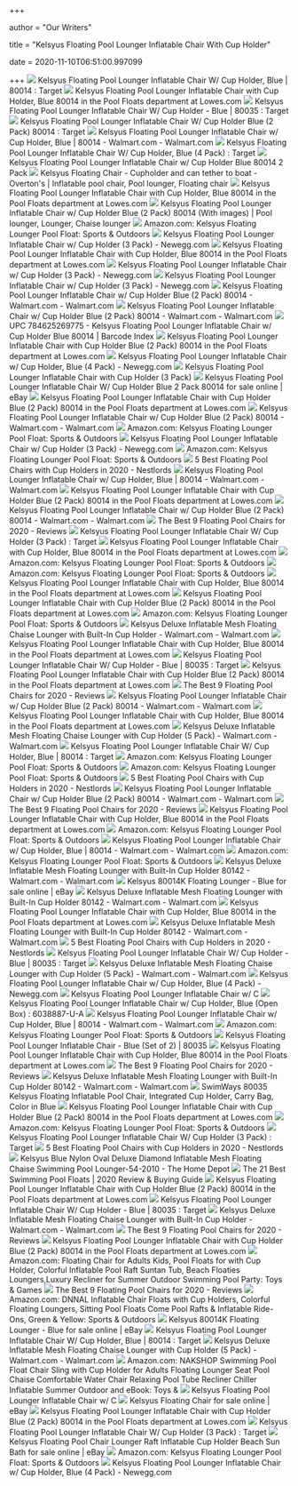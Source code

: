 +++
        
author = "Our Writers"
        
title = "Kelsyus Floating Pool Lounger Inflatable Chair With Cup Holder"
        
date = 2020-11-10T06:51:00.997099
        
+++
[ ![](https://target.scene7.com/is/image/Target/GUEST_c10ac8e3-4fb0-4200-beeb-c2f94086c9a9?wid=488&hei=488&fmt=pjpeg)](https://target.scene7.com/is/image/Target/GUEST_c10ac8e3-4fb0-4200-beeb-c2f94086c9a9?wid=488&hei=488&fmt=pjpeg) Kelsyus Floating Pool Lounger Inflatable Chair W/ Cup Holder, Blue | 80014  : Target
[ ![](http://mobileimages.lowes.com/product/converted/100219/1002196940_14628414.jpg?size=pdhi)](http://mobileimages.lowes.com/product/converted/100219/1002196940_14628414.jpg?size=pdhi) Kelsyus Floating Pool Lounger Inflatable Chair with Cup Holder, Blue 80014  in the Pool Floats department at Lowes.com
[ ![](https://target.scene7.com/is/image/Target/GUEST_70aae1e0-07f0-409d-8436-ba1677ac7ace?wid=488&hei=488&fmt=pjpeg)](https://target.scene7.com/is/image/Target/GUEST_70aae1e0-07f0-409d-8436-ba1677ac7ace?wid=488&hei=488&fmt=pjpeg) Kelsyus Floating Pool Lounger Inflatable Chair W/ Cup Holder - Blue | 80035  : Target
[ ![](https://target.scene7.com/is/image/Target/GUEST_f9817d07-e5fe-49ac-82f3-193708e49d1e?wid=488&hei=488&fmt=pjpeg)](https://target.scene7.com/is/image/Target/GUEST_f9817d07-e5fe-49ac-82f3-193708e49d1e?wid=488&hei=488&fmt=pjpeg) Kelsyus Floating Pool Lounger Inflatable Chair W/ Cup Holder Blue (2 Pack)  80014 : Target
[ ![](https://i5.walmartimages.com/asr/3ef3562b-2a8b-4a3f-8b0b-38afccdd1c32.f2c2f89ae75f04006cd660640a90dbbb.jpeg?odnWidth=282&odnHeight=282&odnBg=ffffff)](https://i5.walmartimages.com/asr/3ef3562b-2a8b-4a3f-8b0b-38afccdd1c32.f2c2f89ae75f04006cd660640a90dbbb.jpeg?odnWidth=282&odnHeight=282&odnBg=ffffff) Kelsyus Floating Pool Lounger Inflatable Chair w/ Cup Holder, Blue | 80014  - Walmart.com - Walmart.com
[ ![](https://target.scene7.com/is/image/Target/GUEST_46891ff9-fd80-430a-86c7-b7e76ed9d6f4?wid=488&hei=488&fmt=pjpeg)](https://target.scene7.com/is/image/Target/GUEST_46891ff9-fd80-430a-86c7-b7e76ed9d6f4?wid=488&hei=488&fmt=pjpeg) Kelsyus Floating Pool Lounger Inflatable Chair W/ Cup Holder, Blue (4 Pack)  : Target
[ ![](https://i.pinimg.com/originals/fd/f8/c7/fdf8c7a5b62aca660b93ea257c6cff78.jpg)](https://i.pinimg.com/originals/fd/f8/c7/fdf8c7a5b62aca660b93ea257c6cff78.jpg) Kelsyus Floating Pool Lounger Inflatable Chair w/ Cup Holder Blue 80014 2  Pack
[ ![](https://i.pinimg.com/originals/1c/f0/7d/1cf07da05522c0c44336dbf1ff47605a.jpg)](https://i.pinimg.com/originals/1c/f0/7d/1cf07da05522c0c44336dbf1ff47605a.jpg) Kelsyus Floating Chair - Cupholder and can tether to boat - Overton's | Inflatable  pool chair, Pool lounger, Floating chair
[ ![](http://mobileimages.lowes.com/product/converted/100219/1002196940_14628418.jpg)](http://mobileimages.lowes.com/product/converted/100219/1002196940_14628418.jpg) Kelsyus Floating Pool Lounger Inflatable Chair with Cup Holder, Blue 80014  in the Pool Floats department at Lowes.com
[ ![](https://i.pinimg.com/originals/04/fc/6f/04fc6fae201146a8fe5baf3893e6edcd.jpg)](https://i.pinimg.com/originals/04/fc/6f/04fc6fae201146a8fe5baf3893e6edcd.jpg) Kelsyus Floating Pool Lounger Inflatable Chair w/ Cup Holder Blue (2 Pack)  80014 (With images) | Pool lounger, Lounger, Chaise lounger
[ ![](https://images-na.ssl-images-amazon.com/images/I/81g8eCTpyKL._AC_SL1500_.jpg)](https://images-na.ssl-images-amazon.com/images/I/81g8eCTpyKL._AC_SL1500_.jpg) Amazon.com: Kelsyus Floating Lounger Pool Float: Sports & Outdoors
[ ![](https://c1.neweggimages.com/ProductImage/A02D_1_201910161091924261.jpg)](https://c1.neweggimages.com/ProductImage/A02D_1_201910161091924261.jpg) Kelsyus Floating Pool Lounger Inflatable Chair w/ Cup Holder (3 Pack) -  Newegg.com
[ ![](http://images.lowes.com/product/converted/100219/1002196940_14628415.jpg)](http://images.lowes.com/product/converted/100219/1002196940_14628415.jpg) Kelsyus Floating Pool Lounger Inflatable Chair with Cup Holder, Blue 80014  in the Pool Floats department at Lowes.com
[ ![](https://c1.neweggimages.com/ProductImage/A02D_1_201910161397409381.jpg)](https://c1.neweggimages.com/ProductImage/A02D_1_201910161397409381.jpg) Kelsyus Floating Pool Lounger Inflatable Chair w/ Cup Holder (3 Pack) -  Newegg.com
[ ![](https://c1.neweggimages.com/ProductImageCompressAll1280/A02D_1_20191016579510390.jpg)](https://c1.neweggimages.com/ProductImageCompressAll1280/A02D_1_20191016579510390.jpg) Kelsyus Floating Pool Lounger Inflatable Chair w/ Cup Holder (3 Pack) -  Newegg.com
[ ![](https://i5.walmartimages.com/asr/5eff942e-9f40-4602-8b2b-7d574aac66d6_1.5470e57b95c4e7c24a8c281278eed7f1.jpeg?odnWidth=282&odnHeight=282&odnBg=ffffff)](https://i5.walmartimages.com/asr/5eff942e-9f40-4602-8b2b-7d574aac66d6_1.5470e57b95c4e7c24a8c281278eed7f1.jpeg?odnWidth=282&odnHeight=282&odnBg=ffffff) Kelsyus Floating Pool Lounger Inflatable Chair w/ Cup Holder Blue (2 Pack)  80014 - Walmart.com - Walmart.com
[ ![](https://i5.walmartimages.com/asr/2fc2a5c5-ff4b-45ac-bdc1-69aac19e0d11_1.36ff91ad371dddc3699a6f1bd672c0dd.jpeg)](https://i5.walmartimages.com/asr/2fc2a5c5-ff4b-45ac-bdc1-69aac19e0d11_1.36ff91ad371dddc3699a6f1bd672c0dd.jpeg) Kelsyus Floating Pool Lounger Inflatable Chair w/ Cup Holder Blue (2 Pack)  80014 - Walmart.com - Walmart.com
[ ![](https://barcodeindex.s3.amazonaws.com/images/784625269775.jpg)](https://barcodeindex.s3.amazonaws.com/images/784625269775.jpg) UPC 784625269775 - Kelsyus Floating Pool Lounger Inflatable Chair w/ Cup  Holder Blue 80014 | Barcode Index
[ ![](http://images.lowes.com/product/converted/100219/1002196430_14522058.jpg)](http://images.lowes.com/product/converted/100219/1002196430_14522058.jpg) Kelsyus Floating Pool Lounger Inflatable Chair with Cup Holder Blue (2  Pack) 80014 in the Pool Floats department at Lowes.com
[ ![](https://c1.neweggimages.com/ProductImage/A02D_1_20190504870411511.jpg)](https://c1.neweggimages.com/ProductImage/A02D_1_20190504870411511.jpg) Kelsyus Floating Pool Lounger Inflatable Chair w/ Cup Holder, Blue (4 Pack)  - Newegg.com
[ ![](http://inflatableswimminggroup.com/images/Kelsyus-Floating-Pool-Lounger-Inflatable-Chair-with-Cup-Holder-3-Pack-01-nlgd.jpg)](http://inflatableswimminggroup.com/images/Kelsyus-Floating-Pool-Lounger-Inflatable-Chair-with-Cup-Holder-3-Pack-01-nlgd.jpg) Kelsyus Floating Pool Lounger Inflatable Chair with Cup Holder (3 Pack)
[ ![](https://i.ebayimg.com/images/g/DkEAAOSwFZNeKQTU/s-l640.jpg)](https://i.ebayimg.com/images/g/DkEAAOSwFZNeKQTU/s-l640.jpg) Kelsyus Floating Pool Lounger Inflatable Chair W/ Cup Holder Blue 2 Pack  80014 for sale online | eBay
[ ![](https://mobileimages.lowes.com/product/converted/100284/1002843568.jpg?size=lg)](https://mobileimages.lowes.com/product/converted/100284/1002843568.jpg?size=lg) Kelsyus Floating Pool Lounger Inflatable Chair with Cup Holder Blue (2  Pack) 80014 in the Pool Floats department at Lowes.com
[ ![](https://i5.walmartimages.com/asr/f6aba3b2-a2de-45c9-9d50-9ba0727b73ed_1.7aa52b768fe15d5571e350766c5f6b3d.jpeg?odnWidth=282&odnHeight=282&odnBg=ffffff)](https://i5.walmartimages.com/asr/f6aba3b2-a2de-45c9-9d50-9ba0727b73ed_1.7aa52b768fe15d5571e350766c5f6b3d.jpeg?odnWidth=282&odnHeight=282&odnBg=ffffff) Kelsyus Floating Pool Lounger Inflatable Chair w/ Cup Holder Blue (2 Pack)  80014 - Walmart.com - Walmart.com
[ ![](https://images-na.ssl-images-amazon.com/images/I/919RnXYbrZL._AC_SX679_.jpg)](https://images-na.ssl-images-amazon.com/images/I/919RnXYbrZL._AC_SX679_.jpg) Amazon.com: Kelsyus Floating Lounger Pool Float: Sports & Outdoors
[ ![](https://c1.neweggimages.com/ProductImage/A02D_1_201905042119301357.jpg)](https://c1.neweggimages.com/ProductImage/A02D_1_201905042119301357.jpg) Kelsyus Floating Pool Lounger Inflatable Chair w/ Cup Holder (3 Pack) -  Newegg.com
[ ![](https://m.media-amazon.com/images/S/aplus-media/vc/a19aae72-cd30-4c15-a630-414202721a21._SR970,300_.jpg)](https://m.media-amazon.com/images/S/aplus-media/vc/a19aae72-cd30-4c15-a630-414202721a21._SR970,300_.jpg) Amazon.com: Kelsyus Floating Lounger Pool Float: Sports & Outdoors
[ ![](https://nestlords.com/wp-content/uploads/2020/03/best-floating-pool-chairs-with-cup-holders.jpg)](https://nestlords.com/wp-content/uploads/2020/03/best-floating-pool-chairs-with-cup-holders.jpg) 5 Best Floating Pool Chairs with Cup Holders in 2020 - Nestlords
[ ![](https://i5.walmartimages.com/asr/dcc51538-996e-467f-b4d4-63683d89b4ff.94572e105bded98a8b31f0760d8bf3b4.jpeg?odnWidth=282&odnHeight=282&odnBg=ffffff)](https://i5.walmartimages.com/asr/dcc51538-996e-467f-b4d4-63683d89b4ff.94572e105bded98a8b31f0760d8bf3b4.jpeg?odnWidth=282&odnHeight=282&odnBg=ffffff) Kelsyus Floating Pool Lounger Inflatable Chair w/ Cup Holder, Blue | 80014  - Walmart.com - Walmart.com
[ ![](https://mobileimages.lowes.com/product/converted/100176/1001766476.jpg?size=lg)](https://mobileimages.lowes.com/product/converted/100176/1001766476.jpg?size=lg) Kelsyus Floating Pool Lounger Inflatable Chair with Cup Holder Blue (2  Pack) 80014 in the Pool Floats department at Lowes.com
[ ![](https://i5.walmartimages.com/asr/765a71aa-96fb-4439-9ec8-7e5c726cfac7_1.075699835fea9d7defb1d31b516613d8.jpeg?odnWidth=282&odnHeight=282&odnBg=ffffff)](https://i5.walmartimages.com/asr/765a71aa-96fb-4439-9ec8-7e5c726cfac7_1.075699835fea9d7defb1d31b516613d8.jpeg?odnWidth=282&odnHeight=282&odnBg=ffffff) Kelsyus Floating Pool Lounger Inflatable Chair w/ Cup Holder Blue (2 Pack)  80014 - Walmart.com - Walmart.com
[ ![](https://images-na.ssl-images-amazon.com/images/I/81nzvNA5HdL._AC_SL1500_.jpg)](https://images-na.ssl-images-amazon.com/images/I/81nzvNA5HdL._AC_SL1500_.jpg) The Best 9 Floating Pool Chairs for 2020 - Reviews
[ ![](https://target.scene7.com/is/image/Target/GUEST_ee60c1a7-bbb7-4897-9383-fd7dd0f09260?wid=150&hei=150&fmt=pjpeg)](https://target.scene7.com/is/image/Target/GUEST_ee60c1a7-bbb7-4897-9383-fd7dd0f09260?wid=150&hei=150&fmt=pjpeg) Kelsyus Floating Pool Lounger Inflatable Chair W/ Cup Holder (3 Pack) :  Target
[ ![](https://mobileimages.lowes.com/product/converted/100246/1002460920.jpg?size=lg)](https://mobileimages.lowes.com/product/converted/100246/1002460920.jpg?size=lg) Kelsyus Floating Pool Lounger Inflatable Chair with Cup Holder, Blue 80014  in the Pool Floats department at Lowes.com
[ ![](https://images-na.ssl-images-amazon.com/images/I/917X0MexzAL._AC_SL1500_.jpg)](https://images-na.ssl-images-amazon.com/images/I/917X0MexzAL._AC_SL1500_.jpg) Amazon.com: Kelsyus Floating Lounger Pool Float: Sports & Outdoors
[ ![](https://images-na.ssl-images-amazon.com/images/I/91GiLHiDy4L._AC_UL160_SR160,160_.jpg)](https://images-na.ssl-images-amazon.com/images/I/91GiLHiDy4L._AC_UL160_SR160,160_.jpg) Amazon.com: Kelsyus Floating Lounger Pool Float: Sports & Outdoors
[ ![](https://mobileimages.lowes.com/product/converted/100174/1001741734.jpg?size=lg)](https://mobileimages.lowes.com/product/converted/100174/1001741734.jpg?size=lg) Kelsyus Floating Pool Lounger Inflatable Chair with Cup Holder, Blue 80014  in the Pool Floats department at Lowes.com
[ ![](https://mobileimages.lowes.com/product/converted/100219/1002195922.jpg?size=lg)](https://mobileimages.lowes.com/product/converted/100219/1002195922.jpg?size=lg) Kelsyus Floating Pool Lounger Inflatable Chair with Cup Holder Blue (2  Pack) 80014 in the Pool Floats department at Lowes.com
[ ![](https://images-na.ssl-images-amazon.com/images/I/71caZ7OZT9L._AC_UL160_SR160,160_.jpg)](https://images-na.ssl-images-amazon.com/images/I/71caZ7OZT9L._AC_UL160_SR160,160_.jpg) Amazon.com: Kelsyus Floating Lounger Pool Float: Sports & Outdoors
[ ![](https://i5.walmartimages.com/asr/aa73e463-5bbb-4506-8b0e-be2f63a80705_1.7f27572b2aabc9ddec8a21dc7185a0cc.jpeg)](https://i5.walmartimages.com/asr/aa73e463-5bbb-4506-8b0e-be2f63a80705_1.7f27572b2aabc9ddec8a21dc7185a0cc.jpeg) Kelsyus Deluxe Inflatable Mesh Floating Chaise Lounger with Built-In Cup  Holder - Walmart.com - Walmart.com
[ ![](https://mobileimages.lowes.com/product/converted/100265/1002655600.jpg?size=lg)](https://mobileimages.lowes.com/product/converted/100265/1002655600.jpg?size=lg) Kelsyus Floating Pool Lounger Inflatable Chair with Cup Holder, Blue 80014  in the Pool Floats department at Lowes.com
[ ![](https://target.scene7.com/is/image/Target/GUEST_9a1663fd-c38a-4c66-be8a-1e14da25930e?wid=100&hei=100&fmt=pjpeg)](https://target.scene7.com/is/image/Target/GUEST_9a1663fd-c38a-4c66-be8a-1e14da25930e?wid=100&hei=100&fmt=pjpeg) Kelsyus Floating Pool Lounger Inflatable Chair W/ Cup Holder - Blue | 80035  : Target
[ ![](https://mobileimages.lowes.com/product/converted/100223/1002239586.jpg?size=lg)](https://mobileimages.lowes.com/product/converted/100223/1002239586.jpg?size=lg) Kelsyus Floating Pool Lounger Inflatable Chair with Cup Holder Blue (2  Pack) 80014 in the Pool Floats department at Lowes.com
[ ![](https://thebestabovegroundpools.com/wp-content/uploads/2020/06/intex-best-floating-pool-chairs-810x540.jpg)](https://thebestabovegroundpools.com/wp-content/uploads/2020/06/intex-best-floating-pool-chairs-810x540.jpg) The Best 9 Floating Pool Chairs for 2020 - Reviews
[ ![](https://i5.walmartimages.com/asr/ffddfe17-5109-46b1-a1a8-d9f4e62b40d9_1.58e121c58ea543b1d668ffc39aca562e.jpeg?odnHeight=180&amp;odnWidth=180&amp;odnBg=ffffff)](https://i5.walmartimages.com/asr/ffddfe17-5109-46b1-a1a8-d9f4e62b40d9_1.58e121c58ea543b1d668ffc39aca562e.jpeg?odnHeight=180&amp;odnWidth=180&amp;odnBg=ffffff) Kelsyus Floating Pool Lounger Inflatable Chair w/ Cup Holder Blue (2 Pack)  80014 - Walmart.com - Walmart.com
[ ![](https://mobileimages.lowes.com/product/converted/100265/1002655682.jpg?size=lg)](https://mobileimages.lowes.com/product/converted/100265/1002655682.jpg?size=lg) Kelsyus Floating Pool Lounger Inflatable Chair with Cup Holder, Blue 80014  in the Pool Floats department at Lowes.com
[ ![](https://i5.walmartimages.com/asr/7740ab33-ab27-4455-9a0d-da77aa06efeb_1.c4ee6f884e5008587e76812c8179d7d3.jpeg)](https://i5.walmartimages.com/asr/7740ab33-ab27-4455-9a0d-da77aa06efeb_1.c4ee6f884e5008587e76812c8179d7d3.jpeg) Kelsyus Deluxe Inflatable Mesh Floating Chaise Lounger with Cup Holder (5  Pack) - Walmart.com - Walmart.com
[ ![](https://target.scene7.com/is/image/Target/GUEST_54c73aec-79da-479f-8349-c591c0181611?wid=150&hei=150&fmt=pjpeg)](https://target.scene7.com/is/image/Target/GUEST_54c73aec-79da-479f-8349-c591c0181611?wid=150&hei=150&fmt=pjpeg) Kelsyus Floating Pool Lounger Inflatable Chair W/ Cup Holder, Blue | 80014  : Target
[ ![](https://images-na.ssl-images-amazon.com/images/I/81KXEno23RL._AC_SX679_.jpg)](https://images-na.ssl-images-amazon.com/images/I/81KXEno23RL._AC_SX679_.jpg) Amazon.com: Kelsyus Floating Lounger Pool Float: Sports & Outdoors
[ ![](https://images-na.ssl-images-amazon.com/images/I/910xDAlk%2BlL._AC_UL160_SR160,160_.jpg)](https://images-na.ssl-images-amazon.com/images/I/910xDAlk%2BlL._AC_UL160_SR160,160_.jpg) Amazon.com: Kelsyus Floating Lounger Pool Float: Sports & Outdoors
[ ![](https://ws-na.amazon-adsystem.com/widgets/q?_encoding=UTF8&ASIN=B000KHZ044&Format=_SL250_&ID=AsinImage&MarketPlace=US&ServiceVersion=20070822&WS=1&tag=nestlords-20&language=en_US)](https://ws-na.amazon-adsystem.com/widgets/q?_encoding=UTF8&ASIN=B000KHZ044&Format=_SL250_&ID=AsinImage&MarketPlace=US&ServiceVersion=20070822&WS=1&tag=nestlords-20&language=en_US) 5 Best Floating Pool Chairs with Cup Holders in 2020 - Nestlords
[ ![](https://i5.walmartimages.com/asr/dcbe40ed-0963-4554-947d-85b6a4c32b84_1.8608e437124ed0714842592e938c1312.jpeg?odnWidth=282&odnHeight=282&odnBg=ffffff)](https://i5.walmartimages.com/asr/dcbe40ed-0963-4554-947d-85b6a4c32b84_1.8608e437124ed0714842592e938c1312.jpeg?odnWidth=282&odnHeight=282&odnBg=ffffff) Kelsyus Floating Pool Lounger Inflatable Chair w/ Cup Holder Blue (2 Pack)  80014 - Walmart.com - Walmart.com
[ ![](https://images-na.ssl-images-amazon.com/images/I/71O%2BNskivML._AC_SL1000_.jpg)](https://images-na.ssl-images-amazon.com/images/I/71O%2BNskivML._AC_SL1000_.jpg) The Best 9 Floating Pool Chairs for 2020 - Reviews
[ ![](https://mobileimages.lowes.com/product/converted/100174/1001742278.jpg?size=lg)](https://mobileimages.lowes.com/product/converted/100174/1001742278.jpg?size=lg) Kelsyus Floating Pool Lounger Inflatable Chair with Cup Holder, Blue 80014  in the Pool Floats department at Lowes.com
[ ![](https://images-na.ssl-images-amazon.com/images/I/91vYsPSGxML._AC_UL160_SR160,160_.jpg)](https://images-na.ssl-images-amazon.com/images/I/91vYsPSGxML._AC_UL160_SR160,160_.jpg) Amazon.com: Kelsyus Floating Lounger Pool Float: Sports & Outdoors
[ ![](https://i5.walmartimages.com/asr/1ea57fa8-7109-4b14-8d94-95237541dd4b_1.1a99c3ae01e28b2dd8e7091e29368aa4.jpeg?odnHeight=180&odnWidth=180&odnBg=ffffff)](https://i5.walmartimages.com/asr/1ea57fa8-7109-4b14-8d94-95237541dd4b_1.1a99c3ae01e28b2dd8e7091e29368aa4.jpeg?odnHeight=180&odnWidth=180&odnBg=ffffff) Kelsyus Floating Pool Lounger Inflatable Chair w/ Cup Holder, Blue | 80014  - Walmart.com - Walmart.com
[ ![](https://images-na.ssl-images-amazon.com/images/I/81NyOqrma7L._AC_UL160_SR160,160_.jpg)](https://images-na.ssl-images-amazon.com/images/I/81NyOqrma7L._AC_UL160_SR160,160_.jpg) Amazon.com: Kelsyus Floating Lounger Pool Float: Sports & Outdoors
[ ![](https://i5.walmartimages.com/asr/bee3b168-7372-4499-831d-3d7633eb0d20_1.c2dc2325f6fa11517aa040f0a52643bc.jpeg)](https://i5.walmartimages.com/asr/bee3b168-7372-4499-831d-3d7633eb0d20_1.c2dc2325f6fa11517aa040f0a52643bc.jpeg) Kelsyus Deluxe Inflatable Mesh Floating Lounger with Built-In Cup Holder  80142 - Walmart.com - Walmart.com
[ ![](https://thumbs.ebaystatic.com/images/g/YmoAAOSwUJNfYGgM/s-l225.jpg)](https://thumbs.ebaystatic.com/images/g/YmoAAOSwUJNfYGgM/s-l225.jpg) Kelsyus 80014K Floating Lounger - Blue for sale online | eBay
[ ![](https://i5.walmartimages.com/asr/fd4ff0cf-0875-477d-8c10-686a1a932e78_1.e864d631a1ba9f076d2c7a1017307ab0.jpeg)](https://i5.walmartimages.com/asr/fd4ff0cf-0875-477d-8c10-686a1a932e78_1.e864d631a1ba9f076d2c7a1017307ab0.jpeg) Kelsyus Deluxe Inflatable Mesh Floating Lounger with Built-In Cup Holder  80142 - Walmart.com - Walmart.com
[ ![](https://mobileimages.lowes.com/product/converted/100229/1002299682.jpg?size=lg)](https://mobileimages.lowes.com/product/converted/100229/1002299682.jpg?size=lg) Kelsyus Floating Pool Lounger Inflatable Chair with Cup Holder, Blue 80014  in the Pool Floats department at Lowes.com
[ ![](https://i5.walmartimages.com/asr/d2494ae6-f1a7-4c8e-ac50-eda7b8ed4855_1.47a4a2e04b98f73f58ed5f8d70c7f64d.jpeg)](https://i5.walmartimages.com/asr/d2494ae6-f1a7-4c8e-ac50-eda7b8ed4855_1.47a4a2e04b98f73f58ed5f8d70c7f64d.jpeg) Kelsyus Deluxe Inflatable Mesh Floating Lounger with Built-In Cup Holder  80142 - Walmart.com - Walmart.com
[ ![](https://ws-na.amazon-adsystem.com/widgets/q?_encoding=UTF8&ASIN=B00166ES9G&Format=_SL250_&ID=AsinImage&MarketPlace=US&ServiceVersion=20070822&WS=1&tag=nestlords-20&language=en_US)](https://ws-na.amazon-adsystem.com/widgets/q?_encoding=UTF8&ASIN=B00166ES9G&Format=_SL250_&ID=AsinImage&MarketPlace=US&ServiceVersion=20070822&WS=1&tag=nestlords-20&language=en_US) 5 Best Floating Pool Chairs with Cup Holders in 2020 - Nestlords
[ ![](https://target.scene7.com/is/image/Target/GUEST_6f1250e6-723c-47b4-bc88-a01931260bee?wid=150&hei=150&fmt=pjpeg)](https://target.scene7.com/is/image/Target/GUEST_6f1250e6-723c-47b4-bc88-a01931260bee?wid=150&hei=150&fmt=pjpeg) Kelsyus Floating Pool Lounger Inflatable Chair W/ Cup Holder - Blue | 80035  : Target
[ ![](https://i5.walmartimages.com/asr/d37d71b9-8520-4c64-99e3-5a4db0b06797_1.1a4c4dbd7ce5efa57e661ed09361d5a5.jpeg)](https://i5.walmartimages.com/asr/d37d71b9-8520-4c64-99e3-5a4db0b06797_1.1a4c4dbd7ce5efa57e661ed09361d5a5.jpeg) Kelsyus Deluxe Inflatable Mesh Floating Chaise Lounger with Cup Holder (5  Pack) - Walmart.com - Walmart.com
[ ![](https://c1.neweggimages.com/ProductImageCompressAll1280/A02D_1_20191016621989213.jpg)](https://c1.neweggimages.com/ProductImageCompressAll1280/A02D_1_20191016621989213.jpg) Kelsyus Floating Pool Lounger Inflatable Chair w/ Cup Holder, Blue (4 Pack)  - Newegg.com
[ ![](https://images.inflatablepool.biz/Swimways-Spring-Float-Recliner-13018-Colors-Vary.jpg)](https://images.inflatablepool.biz/Swimways-Spring-Float-Recliner-13018-Colors-Vary.jpg) Kelsyus Floating Pool Lounger Inflatable Chair w/ C
[ ![](https://www.vminnovations.com/res/w_1000/h_660/bd2af12cc31e4ad380bda194ea5fff28.jpg)](https://www.vminnovations.com/res/w_1000/h_660/bd2af12cc31e4ad380bda194ea5fff28.jpg) Kelsyus Floating Pool Lounger Inflatable Chair w/ Cup Holder, Blue (Open  Box) : 6038887-U-A
[ ![](https://i5.walmartimages.com/asr/ccb731ee-3e18-401f-b3e1-e374ba27cee0_1.751a9b80c324fcfadfdaa53bc57f29a7.jpeg?odnHeight=180&odnWidth=180&odnBg=ffffff)](https://i5.walmartimages.com/asr/ccb731ee-3e18-401f-b3e1-e374ba27cee0_1.751a9b80c324fcfadfdaa53bc57f29a7.jpeg?odnHeight=180&odnWidth=180&odnBg=ffffff) Kelsyus Floating Pool Lounger Inflatable Chair w/ Cup Holder, Blue | 80014  - Walmart.com - Walmart.com
[ ![](https://images-na.ssl-images-amazon.com/images/I/81wvzuNQtoL._CR204,0,1224,1224_UX175.jpg)](https://images-na.ssl-images-amazon.com/images/I/81wvzuNQtoL._CR204,0,1224,1224_UX175.jpg) Amazon.com: Kelsyus Floating Lounger Pool Float: Sports & Outdoors
[ ![](https://c.shld.net/rpx/i/s/pi/mp/10160405/prod_9154481532?src=http%3A%2F%2Flykartstore.site%2Flykartimage%2FimageB%2FALVB00YF7PI9M.jpg&d=3e005a443bcfc341ae098daf85cfb74aed37aef6&?hei=64&wid=64&qlt=50)](https://c.shld.net/rpx/i/s/pi/mp/10160405/prod_9154481532?src=http%3A%2F%2Flykartstore.site%2Flykartimage%2FimageB%2FALVB00YF7PI9M.jpg&d=3e005a443bcfc341ae098daf85cfb74aed37aef6&?hei=64&wid=64&qlt=50) Kelsyus Floating Pool Lounger Inflatable Chair - Blue (Set of 2) | 80035
[ ![](https://mobileimages.lowes.com/product/converted/100246/1002460680.jpg?size=lg)](https://mobileimages.lowes.com/product/converted/100246/1002460680.jpg?size=lg) Kelsyus Floating Pool Lounger Inflatable Chair with Cup Holder, Blue 80014  in the Pool Floats department at Lowes.com
[ ![](https://images-na.ssl-images-amazon.com/images/I/911kue7TSAL._AC_SL1500_.jpg)](https://images-na.ssl-images-amazon.com/images/I/911kue7TSAL._AC_SL1500_.jpg) The Best 9 Floating Pool Chairs for 2020 - Reviews
[ ![](https://i5.walmartimages.com/asr/016e1cb7-3175-4b90-8e37-85f08bb977a1_1.c2807f20020910bb027c3db78a83331b.jpeg)](https://i5.walmartimages.com/asr/016e1cb7-3175-4b90-8e37-85f08bb977a1_1.c2807f20020910bb027c3db78a83331b.jpeg) Kelsyus Deluxe Inflatable Mesh Floating Lounger with Built-In Cup Holder  80142 - Walmart.com - Walmart.com
[ ![](https://sep.yimg.com/ay/i-market/swimways-80035-kelsyus-floating-inflatable-pool-chair-integrated-cup-holder-carry-bag-color-in-blue-23.gif)](https://sep.yimg.com/ay/i-market/swimways-80035-kelsyus-floating-inflatable-pool-chair-integrated-cup-holder-carry-bag-color-in-blue-23.gif) SwimWays 80035 Kelsyus Floating Inflatable Pool Chair, Integrated Cup Holder,  Carry Bag, Color in Blue
[ ![](https://mobileimages.lowes.com/product/converted/500005/5000057115.jpg?size=lg)](https://mobileimages.lowes.com/product/converted/500005/5000057115.jpg?size=lg) Kelsyus Floating Pool Lounger Inflatable Chair with Cup Holder Blue (2  Pack) 80014 in the Pool Floats department at Lowes.com
[ ![](https://m.media-amazon.com/images/I/A1ziaYZFMfL.png_SR247,139__BG0,0,0_.png)](https://m.media-amazon.com/images/I/A1ziaYZFMfL.png_SR247,139__BG0,0,0_.png) Amazon.com: Kelsyus Floating Lounger Pool Float: Sports & Outdoors
[ ![](https://target.scene7.com/is/image/Target/GUEST_720a6bdb-8029-4fe7-9880-ea7ed2b79b89?wid=150&hei=150&fmt=pjpeg)](https://target.scene7.com/is/image/Target/GUEST_720a6bdb-8029-4fe7-9880-ea7ed2b79b89?wid=150&hei=150&fmt=pjpeg) Kelsyus Floating Pool Lounger Inflatable Chair W/ Cup Holder (3 Pack) :  Target
[ ![](https://ws-na.amazon-adsystem.com/widgets/q?_encoding=UTF8&ASIN=B00QMP7PQY&Format=_SL250_&ID=AsinImage&MarketPlace=US&ServiceVersion=20070822&WS=1&tag=nestlords-20&language=en_US)](https://ws-na.amazon-adsystem.com/widgets/q?_encoding=UTF8&ASIN=B00QMP7PQY&Format=_SL250_&ID=AsinImage&MarketPlace=US&ServiceVersion=20070822&WS=1&tag=nestlords-20&language=en_US) 5 Best Floating Pool Chairs with Cup Holders in 2020 - Nestlords
[ ![](https://images.homedepot-static.com/productImages/552bd302-dcfe-44d7-858d-871490b0340d/svn/aqua-lime-kelsyus-pool-floats-2-x-6047200-sw-64_300.jpg)](https://images.homedepot-static.com/productImages/552bd302-dcfe-44d7-858d-871490b0340d/svn/aqua-lime-kelsyus-pool-floats-2-x-6047200-sw-64_300.jpg) Kelsyus Blue Nylon Oval Deluxe Diamond Inflatable Mesh Floating Chaise  Swimming Pool Lounger-54-2010 - The Home Depot
[ ![](https://funsunwater.com/i/pool-floats.png)](https://funsunwater.com/i/pool-floats.png) The 21 Best Swimming Pool Floats | 2020 Review & Buying Guide
[ ![](https://mobileimages.lowes.com/product/converted/100277/1002777104.jpg?size=lg)](https://mobileimages.lowes.com/product/converted/100277/1002777104.jpg?size=lg) Kelsyus Floating Pool Lounger Inflatable Chair with Cup Holder Blue (2  Pack) 80014 in the Pool Floats department at Lowes.com
[ ![](https://target.scene7.com/is/image/Target/GUEST_2b9c1709-7bf2-4963-9bab-481705661298?wid=150&hei=150&fmt=pjpeg)](https://target.scene7.com/is/image/Target/GUEST_2b9c1709-7bf2-4963-9bab-481705661298?wid=150&hei=150&fmt=pjpeg) Kelsyus Floating Pool Lounger Inflatable Chair W/ Cup Holder - Blue | 80035  : Target
[ ![](https://i5.walmartimages.com/asr/acdd363c-52eb-4515-8cc9-f4bcd0305221_1.5fb22961a4feda9f358538944ebacfb9.jpeg)](https://i5.walmartimages.com/asr/acdd363c-52eb-4515-8cc9-f4bcd0305221_1.5fb22961a4feda9f358538944ebacfb9.jpeg) Kelsyus Deluxe Inflatable Mesh Floating Chaise Lounger with Built-In Cup  Holder - Walmart.com - Walmart.com
[ ![](https://images-na.ssl-images-amazon.com/images/I/919Z5X1Ud0L._AC_SL1500_.jpg)](https://images-na.ssl-images-amazon.com/images/I/919Z5X1Ud0L._AC_SL1500_.jpg) The Best 9 Floating Pool Chairs for 2020 - Reviews
[ ![](https://mobileimages.lowes.com/product/converted/100284/1002843700.jpg?size=lg)](https://mobileimages.lowes.com/product/converted/100284/1002843700.jpg?size=lg) Kelsyus Floating Pool Lounger Inflatable Chair with Cup Holder Blue (2  Pack) 80014 in the Pool Floats department at Lowes.com
[ ![](https://images-na.ssl-images-amazon.com/images/I/61hyc1E1zRL._AC_SX425_.jpg)](https://images-na.ssl-images-amazon.com/images/I/61hyc1E1zRL._AC_SX425_.jpg) Amazon.com: Floating Chair for Adults Kids, Pool Floats for with Cup Holder,  Colorful Inflatable Pool Raft Suntan Tub, Beach Floaties Loungers,Luxury  Recliner for Summer Outdoor Swimming Pool Party: Toys & Games
[ ![](https://images-na.ssl-images-amazon.com/images/I/81k6%2BUXFM%2BL._AC_SL1280_.jpg)](https://images-na.ssl-images-amazon.com/images/I/81k6%2BUXFM%2BL._AC_SL1280_.jpg) The Best 9 Floating Pool Chairs for 2020 - Reviews
[ ![](https://images-na.ssl-images-amazon.com/images/I/61jqXIffJ7L._AC_SY355_.jpg)](https://images-na.ssl-images-amazon.com/images/I/61jqXIffJ7L._AC_SY355_.jpg) Amazon.com: DNNAL Inflatable Chair Floats with Cup Holders, Colorful Floating  Loungers, Sitting Pool Floats Come Pool Rafts & Inflatable Ride-Ons, Green  & Yellow: Sports & Outdoors
[ ![](https://i.ebayimg.com/images/g/qtcAAOSwgnFdTMZ8/s-l140.png)](https://i.ebayimg.com/images/g/qtcAAOSwgnFdTMZ8/s-l140.png) Kelsyus 80014K Floating Lounger - Blue for sale online | eBay
[ ![](https://target.scene7.com/is/image/Target/GUEST_13249907-3087-45a4-aba2-e765c4ce780d?wid=150&hei=150&fmt=pjpeg)](https://target.scene7.com/is/image/Target/GUEST_13249907-3087-45a4-aba2-e765c4ce780d?wid=150&hei=150&fmt=pjpeg) Kelsyus Floating Pool Lounger Inflatable Chair W/ Cup Holder, Blue | 80014  : Target
[ ![](https://i5.walmartimages.com/asr/8543ef9c-0334-4849-bab5-cf3398745d70_1.aac77cd44e725fa2870de90ebb92a613.jpeg)](https://i5.walmartimages.com/asr/8543ef9c-0334-4849-bab5-cf3398745d70_1.aac77cd44e725fa2870de90ebb92a613.jpeg) Kelsyus Deluxe Inflatable Mesh Floating Chaise Lounger with Cup Holder (5  Pack) - Walmart.com - Walmart.com
[ ![](https://images-na.ssl-images-amazon.com/images/I/61FBRIQiqxL._AC_SX425_.jpg)](https://images-na.ssl-images-amazon.com/images/I/61FBRIQiqxL._AC_SX425_.jpg) Amazon.com: NAKSHOP Swimming Pool Float Chair Sling with Cup Holder for  Adults Floating Lounger Seat Pool Chaise Comfortable Water Chair Relaxing  Pool Tube Recliner Chiller Inflatable Summer Outdoor and eBook: Toys &
[ ![](https://images.inflatablepool.biz/floating-lounger.jpg)](https://images.inflatablepool.biz/floating-lounger.jpg) Kelsyus Floating Pool Lounger Inflatable Chair w/ C
[ ![](https://i.ebayimg.com/images/g/DU0AAOSwjJpfPKFY/s-l640.jpg)](https://i.ebayimg.com/images/g/DU0AAOSwjJpfPKFY/s-l640.jpg) Kelsyus Floating Chair for sale online | eBay
[ ![](https://mobileimages.lowes.com/product/converted/100284/1002844360.jpg?size=lg)](https://mobileimages.lowes.com/product/converted/100284/1002844360.jpg?size=lg) Kelsyus Floating Pool Lounger Inflatable Chair with Cup Holder Blue (2  Pack) 80014 in the Pool Floats department at Lowes.com
[ ![](https://target.scene7.com/is/image/Target/GUEST_39d6d7d5-fd91-4441-b62d-528511d1f748?wid=150&hei=150&fmt=pjpeg)](https://target.scene7.com/is/image/Target/GUEST_39d6d7d5-fd91-4441-b62d-528511d1f748?wid=150&hei=150&fmt=pjpeg) Kelsyus Floating Pool Lounger Inflatable Chair W/ Cup Holder (3 Pack) :  Target
[ ![](https://i.ebayimg.com/00/s/MTUwMFgxNTAw/z/CPoAAOSw7kRfYAuU/$_57.JPG?set_id=8800005007)](https://i.ebayimg.com/00/s/MTUwMFgxNTAw/z/CPoAAOSw7kRfYAuU/$_57.JPG?set_id=8800005007) Kelsyus Floating Pool Chair Lounger Raft Inflatable Cup Holder Beach Sun  Bath for sale online | eBay
[ ![](https://m.media-amazon.com/images/S/aplus-media/vc/05be7040-7994-494a-b3da-d755f24cd0e8._SL220__.jpg)](https://m.media-amazon.com/images/S/aplus-media/vc/05be7040-7994-494a-b3da-d755f24cd0e8._SL220__.jpg) Amazon.com: Kelsyus Floating Lounger Pool Float: Sports & Outdoors
[ ![](https://c1.neweggimages.com/ProductImageCompressAll1280/A02D_1_20190504870411511.jpg)](https://c1.neweggimages.com/ProductImageCompressAll1280/A02D_1_20190504870411511.jpg) Kelsyus Floating Pool Lounger Inflatable Chair w/ Cup Holder, Blue (4 Pack)  - Newegg.com
